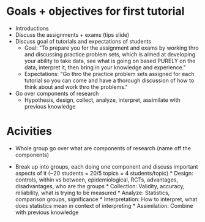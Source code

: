# Goals + objectives for first tutorial #

* Introductions
* Discuss the assignments + exams (tips slide)
* Discuss goal of tutorials and expectations of students
    * Goal: "To prepare you for the assignment and exams by working
      thro and discussing practice problem sets, which is aimed at
      developing your ability to take data, see what is going on based
      PURELY on the data, interpret it, then bring in your knowledge
      and experience."
    * Expectations: "Go thro the practice problem sets assigned for
      each tutorial so you can come and have a thorough discussion of
      how to think about and work thro the problems."
* Go over components of research
    * Hypothesis, design, collect, analyze, interpret, assimilate with
      previous knowledge

# Acivities #

* Whole group go over what are components of research (name off the components)

* Break up into groups, each doing one component and discuss important
  aspects of it (~20 students = 20/5 topics = 4 students/topic)
      * Design: controls, within vs between, epidemiological, RCTs,
        advantages, disadvantages, who are the groups
      * Collection: Validity, accuracy, reliability, what is trying to
        be measured
      * Analyze: Statistics, comparison groups, significance
      * Interpretation: How to interpret, what does statistics mean in
        context of interpreting
      * Assimilation: Combine with previous knowledge
